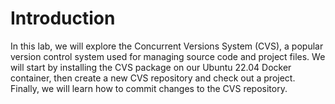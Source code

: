 # Introduction

In this lab, we will explore the Concurrent Versions System (CVS), a popular version control system used for managing source code and project files. We will start by installing the CVS package on our Ubuntu 22.04 Docker container, then create a new CVS repository and check out a project. Finally, we will learn how to commit changes to the CVS repository.
